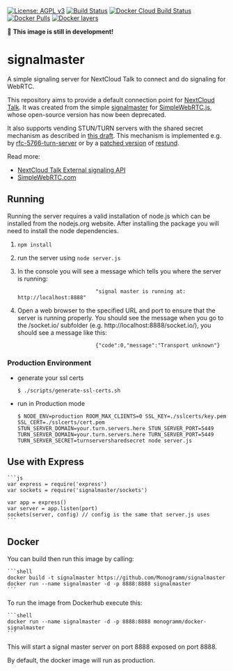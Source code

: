 
[uri_license]: https://opensource.org/licenses/MIT
[uri_license_image]: https://img.shields.io/badge/license-MIT-blue.svg

[![License: AGPL v3][uri_license_image]][uri_license]
[![Build Status](https://travis-ci.org/Monogramm/signalmaster.svg)](https://travis-ci.org/Monogramm/signalmaster)
[![Docker Cloud Build Status](https://img.shields.io/docker/cloud/build/monogramm/docker-signalmaster.svg)](https://hub.docker.com/r/monogramm/docker-signalmaster/)
[![Docker Pulls](https://img.shields.io/docker/pulls/monogramm/docker-signalmaster.svg)](https://hub.docker.com/r/monogramm/docker-signalmaster/)
[![Docker layers](https://images.microbadger.com/badges/image/monogramm/docker-signalmaster.svg)](https://microbadger.com/images/monogramm/docker-signalmaster)

:construction: **This image is still in development!**

# signalmaster

A simple signaling server for NextCloud Talk to connect and do signaling for WebRTC.

This repository aims to provide a default connection point for [NextCloud Talk](https://github.com/nextcloud/spreed).
It was created from the simple [signalmaster](https://github.com/simplewebrtc/signalmaster) for [SimpleWebRTC.js](https://github.com/HenrikJoreteg/SimpleWebRTC), whose open-source version has now been deprecated.

It also supports vending STUN/TURN servers with the shared secret mechanism as described in [this draft](http://tools.ietf.org/html/draft-uberti-behave-turn-rest-00). This mechanism is implemented e.g. by [rfc-5766-turn-server](https://code.google.com/p/rfc5766-turn-server/) or by a [patched version](https://github.com/otalk/restund) of [restund](http://creytiv.com/restund.html).

Read more:
- [NextCloud Talk External signaling API](https://github.com/nextcloud/spreed/blob/master/docs/standalone-signaling-api-v1.md)
- [SimpleWebRTC.com](http://simplewebrtc.com)

## Running

Running the server requires a valid installation of node.js which can be installed from the nodejs.org website. After installing the package you will need to install the node dependencies.

1. `npm install`

2. run the server using `node server.js`

3. In the console you will see a message which tells you where the server is running:

        						"signal master is running at: http://localhost:8888"

4. Open a web browser to the specified URL and port to ensure that the server is running properly. You should see the message when you go to the /socket.io/ subfolder (e.g. http://localhost:8888/socket.io/), you should see a message like this:

        						{"code":0,"message":"Transport unknown"}

### Production Environment

* generate your ssl certs
    ```shell
    $ ./scripts/generate-ssl-certs.sh
    ```
* run in Production mode
    ```shell
    $ NODE_ENV=production ROOM_MAX_CLIENTS=0 SSL_KEY=./sslcerts/key.pem SSL_CERT=./sslcerts/cert.pem STUN_SERVER_DOMAIN=your.turn.servers.here STUN_SERVER_PORT=5449 TURN_SERVER_DOMAIN=your.turn.servers.here TURN_SERVER_PORT=5449 TURN_SERVER_SECRET=turnserversharedsecret node server.js
    ```

## Use with Express
    ```js
    var express = require('express')
    var sockets = require('signalmaster/sockets')

    var app = express()
    var server = app.listen(port)
    sockets(server, config) // config is the same that server.js uses
    ```

## Docker

You can build then run this image by calling:  

    ```shell
    docker build -t signalmaster https://github.com/Monogramm/signalmaster
    docker run --name signalmaster -d -p 8888:8888 signalmaster
    ```

To run the image from Dockerhub execute this:

    ```shell
    docker run --name signalmaster -d -p 8888:8888 monogramm/docker-signalmaster
    ```

This will start a signal master server on port 8888 exposed on port 8888.

By default, the docker image will run as production.
